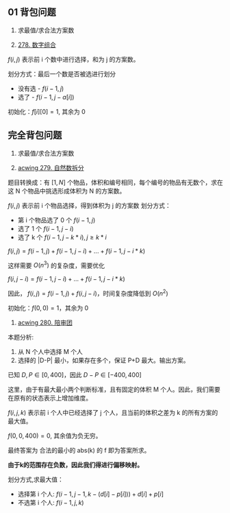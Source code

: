 ## 01 背包问题

1. 求最值/求合法方案数

1. [278. 数字组合](https://www.acwing.com/problem/content/280/)

$f(i, j)$ 表示前 i 个数中进行选择，和为 j 的方案数。

划分方式：最后一个数是否被选进行划分
- 没有选 - $f(i-1, j)$
- 选了 - $f(i-1, j-a[i])$

初始化：$f[i][0] = 1$, 其余为 0 

## 完全背包问题

1. 求最值/求合法方案数

1. [acwing 279. 自然数拆分](https://www.acwing.com/problem/content/description/281/)

题目转换成：有 $[1, N]$ 个物品，体积和编号相同，每个编号的物品有无数个，求在这 N 个物品中挑选形成体积为 N 的方案数。

$f(i, j)$ 表示前 i 个物品选择，得到体积为 j 的方案数
划分方式：
- 第 i 个物品选了 0 个 $f(i-1, j)$
- 选了 1 个 $f(i-1, j-i)$
- 选了 k 个 $f(i-1, j- k*i), j \geq k*i$

$f(i, j) = f(i-1, j)  + f(i-1, j-i) + ... + f(i-1, j-i*k)$

这样需要 $O(n^3)$ 的复杂度，需要优化

$f(i, j-i) = f(i-1, j-i) + ... + f(i-1, j-i*k)$

因此， $f(i, j) = f(i-1, j) + f(i, j-i)$，时间复杂度降低到 $O(n^2)$

初始化：$f(0, 0) = 1$，其余为 0

1. [acwing 280. 陪审团](https://www.acwing.com/problem/content/282/)

本题分析:
1. 从 N 个人中选择 M 个人
2. 选择的 |D-P| 最小，如果存在多个，保证 P+D 最大。输出方案。

已知 $D, P \in [0, 400]$，因此 $D-P \in [-400, 400]$

这里，由于有最大最小两个判断标准，且有固定的体积 M 个人。因此，我们需要在原有的状态表示上增加维度。

$f(i, j, k)$ 表示前 i 个人中已经选择了 j 个人，且当前的体积之差为 k 的所有方案的最大值。

$f(0, 0, 400) = 0$, 其余值为负无穷。

最终答案为 合法的最小的 abs(k) 的 f 即为答案所求。

**由于k的范围存在负数，因此我们得进行偏移映射。**

划分方式,求最大值：
- 选择第 i 个人: $f(i-1, j-1, k - (d[i]-p[i])) + d[i] + p[i]$
- 不选第 i 个人: $f(i-1, j, k)$
